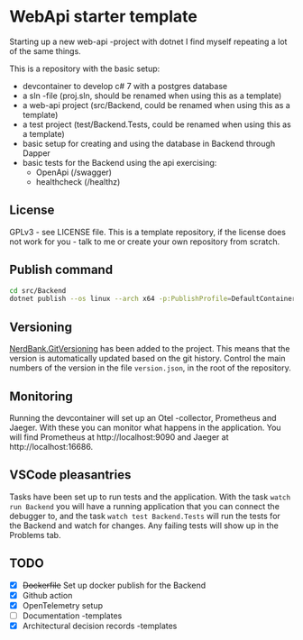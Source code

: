 # WebApi starter template

Starting up a new web-api -project with dotnet I find myself repeating a lot of
the same things.

This is a repository with the basic setup:
- devcontainer to develop c# 7 with a postgres database
- a sln -file (proj.sln, should be renamed when using this as a template)
- a web-api project (src/Backend, could be renamed when using this as a template)
- a test project (test/Backend.Tests, could be renamed when using this as a template)
- basic setup for creating and using the database in Backend through Dapper
- basic tests for the Backend using the api exercising:
  - OpenApi (/swagger)
  - healthcheck (/healthz)

## License

GPLv3 - see LICENSE file. This is a template repository, if the license does not work for you - talk to me or create your own repository from scratch.

## Publish command

```bash
cd src/Backend
dotnet publish --os linux --arch x64 -p:PublishProfile=DefaultContainer -c Release
```

## Versioning

[NerdBank.GitVersioning](https://github.com/dotnet/Nerdbank.GitVersioning) has been added to the project. This means that the version is automatically updated based on the git history. Control the main numbers of the version in the file `version.json`, in the root of the repository.

## Monitoring

Running the devcontainer will set up an Otel -collector, Prometheus and Jaeger. With these you can monitor what happens in the application. You will find Prometheus at http://localhost:9090 and Jaeger at http://localhost:16686.

## VSCode pleasantries

Tasks have been set up to run tests and the application. With the task `watch run Backend` you will have a running application that you can connect the debugger to, and the task `watch test Backend.Tests` will run the tests for the Backend and watch for changes. Any failing tests will show up in the Problems tab.

## TODO
- [x] ~~Dockerfile~~ Set up docker publish for the Backend
- [x] Github action
- [x] OpenTelemetry setup
- [ ] Documentation -templates
- [x] Architectural decision records -templates